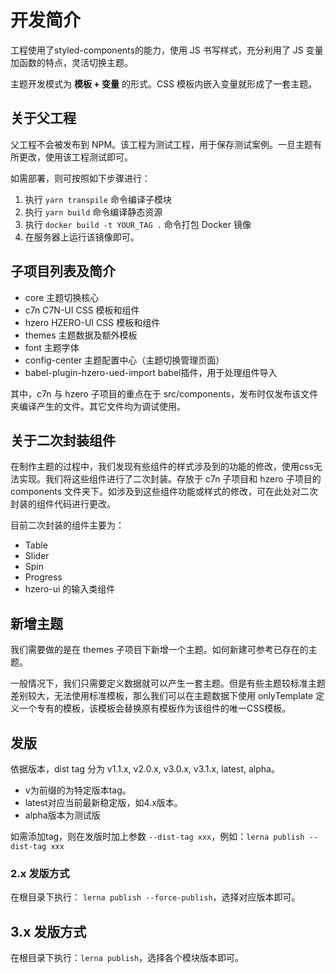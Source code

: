 # 开发简介

工程使用了styled-components的能力，使用 JS 书写样式，充分利用了 JS 变量加函数的特点，灵活切换主题。

主题开发模式为 **模板 + 变量** 的形式。CSS 模板内嵌入变量就形成了一套主题。

## 关于父工程

父工程不会被发布到 NPM。该工程为测试工程，用于保存测试案例。一旦主题有所更改，使用该工程测试即可。

如需部署，则可按照如下步骤进行：

1. 执行 `yarn transpile` 命令编译子模块
2. 执行 `yarn build` 命令编译静态资源
3. 执行 `docker build -t YOUR_TAG .` 命令打包 Docker 镜像
4. 在服务器上运行该镜像即可。

## 子项目列表及简介

- core 主题切换核心
- c7n C7N-UI CSS 模板和组件
- hzero HZERO-UI CSS 模板和组件
- themes 主题数据及额外模板
- font 主题字体
- config-center 主题配置中心（主题切换管理页面）
- babel-plugin-hzero-ued-import babel插件，用于处理组件导入

其中，c7n 与 hzero 子项目的重点在于 src/components，发布时仅发布该文件夹编译产生的文件。其它文件均为调试使用。

## 关于二次封装组件

在制作主题的过程中，我们发现有些组件的样式涉及到的功能的修改，使用css无法实现。我们将这些组件进行了二次封装。存放于 c7n 子项目和 hzero 子项目的 components 文件夹下。如涉及到这些组件功能或样式的修改，可在此处对二次封装的组件代码进行更改。

目前二次封装的组件主要为：

- Table
- Slider
- Spin
- Progress
- hzero-ui 的输入类组件

## 新增主题

我们需要做的是在 themes 子项目下新增一个主题。如何新建可参考已存在的主题。

一般情况下，我们只需要定义数据就可以产生一套主题。但是有些主题较标准主题差别较大，无法使用标准模板，那么我们可以在主题数据下使用 onlyTemplate 定义一个专有的模板，该模板会替换原有模板作为该组件的唯一CSS模板。

## 发版

依据版本，dist tag 分为 v1.1.x, v2.0.x, v3.0.x, v3.1.x, latest, alpha。

- v为前缀的为特定版本tag。
- latest对应当前最新稳定版，如4.x版本。
- alpha版本为测试版

如需添加tag，则在发版时加上参数 `--dist-tag xxx`，例如：`lerna publish --dist-tag xxx`

### 2.x 发版方式

在根目录下执行： `lerna publish --force-publish`，选择对应版本即可。

## 3.x 发版方式

在根目录下执行：`lerna publish`，选择各个模块版本即可。
